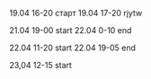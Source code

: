 19.04 16-20 старт
19.04 17-20 rjytw

21.04 19-00 start
22.04 0-10 end

22.04 11-20 start
22.04 19-05 end

23,04 12-15 start